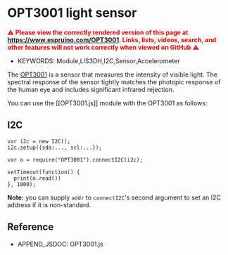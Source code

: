 <!--- Copyright (c) 2018 Gordon Williams, Pur3 Ltd. See the file LICENSE for copying permission. -->
OPT3001 light sensor
======================

<span style="color:red">:warning: **Please view the correctly rendered version of this page at https://www.espruino.com/OPT3001. Links, lists, videos, search, and other features will not work correctly when viewed on GitHub** :warning:</span>

* KEYWORDS: Module,LIS3DH,I2C,Sensor,Accelerometer

The [OPT3001](http://www.ti.com/product/OPT3001) is a sensor that measures the
intensity of visible light. The spectral	response of the sensor tightly matches
the photopic response of the human eye and includes	significant infrared rejection.

You can use the [[OPT3001.js]] module with the OPT3001 as follows:

I2C
---

```
var i2c = new I2C();
i2c.setup({sda:..., scl:...});

var o = require("OPT3001").connectI2C(i2c);

setTimeout(function() {
  print(o.read())
}, 1000);
```

**Note:** you can supply `addr` to `connectI2C`'s second argument to set an I2C
address if it is non-standard.


Reference
---------

* APPEND_JSDOC: OPT3001.js
